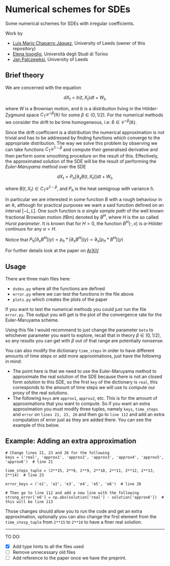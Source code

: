 # Numerical schemes for SDEs

Some numerical schemes for SDEs with irregular coefficients.

Work by

- [Luis Mario Chaparro Jáquez](https://lmcj.xyz), University of Leeds (owner of this repository)
- [Elena Issoglio](https://sites.google.com/view/elenaissoglio), Università degli Studi di Torino
- [Jan Palczewksi](https://www1.maths.leeds.ac.uk/~jp/), University of Leeds

## Brief theory

We are concerned with the equation

$$
dX_t = b(t, X_t) dt + W_t,
$$

where $W$ is a Brownian motion, and $b$ is a distribution living in the Hölder-Zygmund space $C_T \mathcal C^{-\beta}(\mathbb R)$ for some $\beta \in (0, 1/2)$.
For the numerical methods we consider the drift to be time homogeneous, i.e: $\hat b \in \mathcal C^{-\beta}(\mathbb R)$.

Since the drift coefficient is a distribution the numerical approximation is not trivial and has to be addressed by finding functions which converge to the appropriate distribution.
The way we solve this problem by observing we can take functions $C_T \mathcal C^{1 - \beta}$ and compute their generalised derivative and then perform some smoothing procedure on the result of this.
Effectively, the approximated solution of the SDE will be the result of performing the *Euler-Maruyama* method over the SDE

$$
dX_t = P_h [\partial_x B(t, X_t)] dt + W_t,
$$

where $B(t, X_t) \in C_T \mathcal C^{1-\beta}$, and $P_h$ is the heat semigroup with variance $h$.

In particular we are interested in some function $B$ with a rough behaviour in an $\mathbb R$, although for practical purposes we want a said function defined on an interval $[-L, L]$. One such function is *a single sample path* of the well known fractional Brownian motion (fBm) denoted by $B^H$, where $H$ is the so called *Hurst parameter*. It is known that for $H>0$, the function $B^H(\cdot, x)$ is $\alpha$-Hölder continuos for any $\alpha < H$.

Notice that $P_h [\partial_x B^H](y) = p_h \ast [\partial_x B^H](y) = \partial_x [p_h \ast B^H](y)$

For further details look at the paper on [ArXiV](https://arxiv.org/)

## Usage

There are three main files here:

- `dsdes.py` where all the functions are defined
- `error.py` where we can test the functions in the file above
- `plots.py` which creates the plots of the paper

If you want to test the numerical methods you could just run the file `error.py`.
The output you will get is the plot of the convergence rate for the Euler-Maruyama scheme.

Using this file I would recommend to just change the parameter `beta` to whichever parameter you want to explore, recall that in theory $\beta \in (0, 1/2)$, so any results you can get with $\beta$ out of that range are potentially nonsense.

You can also modify the dictionary `time_steps` in order to have different amounts of time steps or add more approximations, just have the following in mind:

- The point here is that we need to use the Euler-Maruyama method to approximate the real solution of the SDE because there is not an closed form solution to this SDE, so the first `key` of the dictionary is `real`, this corresponds to the amount of time steps we will use to compute our proxy of the real solutions.
- The following `keys` are `approx1`, `approx2`, etc. This is for the amount of approximations that you want to compute. So if you want an extra approximation you must modify three tuples, namely `keys`, `time_steps` and `error` on `lines 21, 23, 26` and then go to `line 112` and add an extra computation of error just as they are added there. You can see the example of this below.

## Example: Adding an extra approximation

```{python}
# Change lines 21, 23 and 26 for the following
keys = ('real', 'approx1', 'approx2', 'approx3', 'approx4', 'approx5', 'approx6')  # line 21

time_steps_tuple = (2**15, 2**8, 2**9, 2**10, 2**11, 2**12, 2**13, 2**14)  # line 23

error_keys = ('e1', 'e2', 'e3', 'e4', 'e5', 'e6')  # line 26

# Then go to line 112 and add a new line with the following
strong_error['e6'] = np.abs(solution['real'] - solution['approx6'])  # this will be line 113
```

Those changes should allow you to run the code and get an extra approximation, optionally you can also change the first element from the `time_stesp_tuple` from `2**15` to `2**16` to have a finer real solution.

---

TO DO:

- [X] Add type hints to all the files used
- [ ] Remove unnecessary old files
- [ ] Add reference to the paper once we have the preprint.
